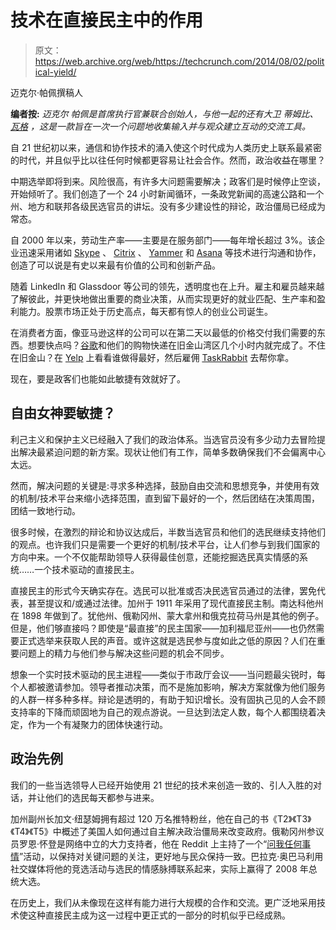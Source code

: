 # 技术在直接民主中的作用 

> 原文：<https://web.archive.org/web/https://techcrunch.com/2014/08/02/political-yield/>

迈克尔·帕佩撰稿人

**编者按:** *迈克尔 帕佩是首席执行官兼联合创始人，与他一起的还有大卫 蒂姆比、* [*瓦格*](https://web.archive.org/web/20230129081748/http://www.waggl.it/) *，这是一款旨在一次一个问题地收集输入并与观众建立互动的交流工具。*

自 21 世纪初以来，通信和协作技术的涌入使这个时代成为人类历史上联系最紧密的时代，并且似乎比以往任何时候都更容易让社会合作。然而，政治收益在哪里？

中期选举即将到来。风险很高，有许多大问题需要解决；政客们是时候停止空谈，开始倾听了。我们创造了一个 24 小时新闻循环，一条政党新闻的高速公路和一个州、地方和联邦各级民选官员的讲坛。没有多少建设性的辩论，政治僵局已经成为常态。

自 2000 年以来，劳动生产率——主要是在服务部门——每年增长超过 3%。该企业迅速采用诸如 [Skype](https://web.archive.org/web/20230129081748/http://www.skype.com/en/) 、 [Citrix](https://web.archive.org/web/20230129081748/http://www.citrix.com/) 、 [Yammer](https://web.archive.org/web/20230129081748/https://www.yammer.com/) 和 [Asana](https://web.archive.org/web/20230129081748/https://asana.com/) 等技术进行沟通和协作，创造了可以说是有史以来最有价值的公司和创新产品。

随着 LinkedIn 和 Glassdoor 等公司的领先，透明度也在上升。雇主和雇员越来越了解彼此，并更快地做出重要的商业决策，从而实现更好的就业匹配、生产率和盈利能力。股票市场正处于历史高点，每天都有惊人的创业公司诞生。

在消费者方面，像亚马逊这样的公司可以在第二天以最低的价格交付我们需要的东西。想要快点吗？[谷歌](https://web.archive.org/web/20230129081748/https://www.google.com/?gws_rd=ssl)和他们的购物快递在旧金山湾区几个小时内就完成了。不住在旧金山？在 [Yelp](https://web.archive.org/web/20230129081748/http://www.yelp.com/cambridge-ma-us) 上看看谁做得最好，然后雇佣 [TaskRabbit](https://web.archive.org/web/20230129081748/https://www.taskrabbit.com/) 去帮你拿。

现在，要是政客们也能如此敏捷有效就好了。

## 自由女神要敏捷？

利己主义和保护主义已经融入了我们的政治体系。当选官员没有多少动力去冒险提出解决最紧迫问题的新方案。现状让他们有工作，简单多数确保我们不会偏离中心太远。

然而，解决问题的关键是:寻求多种选择，鼓励自由交流和思想竞争，并使用有效的机制/技术平台来缩小选择范围，直到留下最好的一个，然后团结在决策周围，团结一致地行动。

很多时候，在激烈的辩论和协议达成后，半数当选官员和他们的选民继续支持他们的观点。也许我们只是需要一个更好的机制/技术平台，让人们参与到我们国家的方向中来。一个不仅能帮助领导人获得最佳创意，还能挖掘选民真实情感的系统……一个技术驱动的直接民主。

直接民主的形式今天确实存在。选民可以批准或否决民选官员通过的法律，罢免代表，甚至提议和/或通过法律。加州于 1911 年采用了现代直接民主制。南达科他州在 1898 年做到了。犹他州、俄勒冈州、蒙大拿州和俄克拉荷马州是其他的例子。但是，他们够直接吗？即使是“最直接”的民主国家——加利福尼亚州——也仍然需要正式选举来获取人民的声音。或许这就是选民参与度如此之低的原因？人们在重要问题上的精力与他们参与解决这些问题的机会不同步。

想象一个实时技术驱动的民主进程——类似于市政厅会议——当问题最尖锐时，每个人都被邀请参加。领导者推动决策，而不是施加影响，解决方案就像为他们服务的人群一样多种多样。辩论是透明的，有助于知识增长。没有固执己见的人会不顾支持率的下降而顽固地为自己的观点游说。一旦达到法定人数，每个人都围绕着决定，作为一个有凝聚力的团体快速行动。

## 政治先例

我们的一些当选领导人已经开始使用 21 世纪的技术来创造一致的、引人入胜的对话，并让他们的选民每天都参与进来。

加州副州长加文·纽瑟姆拥有超过 120 万名推特粉丝，他在自己的书《T2》《T3》《T4》《T5》中概述了美国人如何通过自主解决政治僵局来改变政府。俄勒冈州参议员罗恩·怀登是网络中立的大力支持者，他在 Reddit 上主持了一个“[问我任何事情](https://web.archive.org/web/20230129081748/http://www.reddit.com/r/IAmA/comments/25hauk/we_are_us_senator_ron_wyden_and_alexis_ohanian/)”活动，以保持对关键问题的关注，更好地与民众保持一致。巴拉克·奥巴马利用社交媒体将他的竞选活动与选民的情感脉搏联系起来，实际上赢得了 2008 年总统大选。

在历史上，我们从未像现在这样有能力进行大规模的合作和交流。更广泛地采用技术使这种直接民主成为这一过程中更正式的一部分的时机似乎已经成熟。